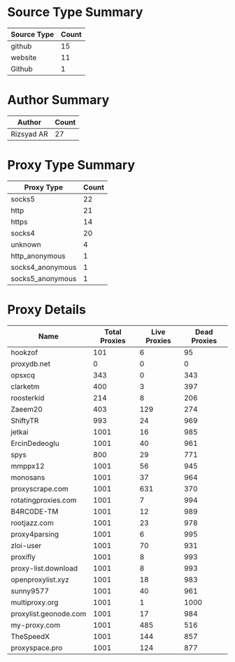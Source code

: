 # Source Type Summary

| Source Type | Count |
|-------------|-------|
| github | 15 |
| website | 11 |
| Github | 1 |


# Author Summary

| Author | Count |
|--------|-------|
| Rizsyad AR | 27 |


# Proxy Type Summary

| Proxy Type | Count |
|------------|-------|
| socks5 | 22 |
| http | 21 |
| https | 14 |
| socks4 | 20 |
| unknown | 4 |
| http_anonymous | 1 |
| socks4_anonymous | 1 |
| socks5_anonymous | 1 |


# Proxy Details

| Name | Total Proxies | Live Proxies | Dead Proxies |
|------|---------------|--------------|---------------|
| hookzof | 101 | 6 | 95 |
| proxydb.net | 0 | 0 | 0 |
| opsxcq | 343 | 0 | 343 |
| clarketm | 400 | 3 | 397 |
| roosterkid | 214 | 8 | 206 |
| Zaeem20 | 403 | 129 | 274 |
| ShiftyTR | 993 | 24 | 969 |
| jetkai | 1001 | 16 | 985 |
| ErcinDedeoglu | 1001 | 40 | 961 |
| spys | 800 | 29 | 771 |
| mmppx12 | 1001 | 56 | 945 |
| monosans | 1001 | 37 | 964 |
| proxyscrape.com | 1001 | 631 | 370 |
| rotatingproxies.com | 1001 | 7 | 994 |
| B4RC0DE-TM | 1001 | 12 | 989 |
| rootjazz.com | 1001 | 23 | 978 |
| proxy4parsing | 1001 | 6 | 995 |
| zloi-user | 1001 | 70 | 931 |
| proxifly | 1001 | 8 | 993 |
| proxy-list.download | 1001 | 8 | 993 |
| openproxylist.xyz | 1001 | 18 | 983 |
| sunny9577 | 1001 | 40 | 961 |
| multiproxy.org | 1001 | 1 | 1000 |
| proxylist.geonode.com | 1001 | 17 | 984 |
| my-proxy.com | 1001 | 485 | 516 |
| TheSpeedX | 1001 | 144 | 857 |
| proxyspace.pro | 1001 | 124 | 877 |
